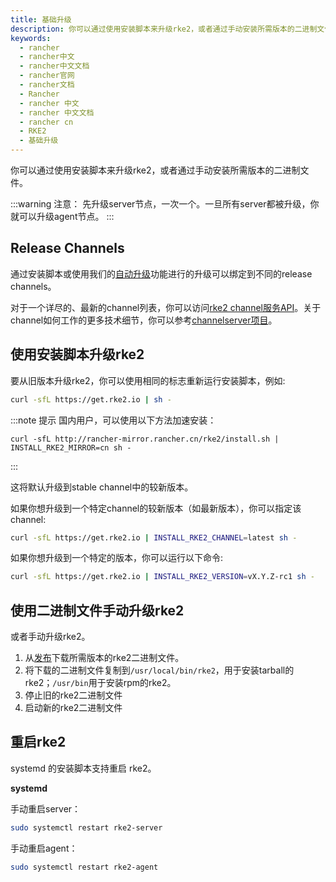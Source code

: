 ```yaml
---
title: 基础升级
description: 你可以通过使用安装脚本来升级rke2，或者通过手动安装所需版本的二进制文件。
keywords:
  - rancher
  - rancher中文
  - rancher中文文档
  - rancher官网
  - rancher文档
  - Rancher
  - rancher 中文
  - rancher 中文文档
  - rancher cn
  - RKE2
  - 基础升级
---
```



你可以通过使用安装脚本来升级rke2，或者通过手动安装所需版本的二进制文件。

:::warning 注意：
先升级server节点，一次一个。一旦所有server都被升级，你就可以升级agent节点。
:::

## Release Channels

通过安装脚本或使用我们的[自动升级](/docs/rke2/upgrade/automated_upgrade/_index)功能进行的升级可以绑定到不同的release channels。

对于一个详尽的、最新的channel列表，你可以访问[rke2 channel服务API](https://update.rke2.io/v1-release/channels)。关于channel如何工作的更多技术细节，你可以参考[channelserver项目](https://github.com/rancher/channelserver)。

## 使用安装脚本升级rke2

要从旧版本升级rke2，你可以使用相同的标志重新运行安装脚本，例如:

```sh
curl -sfL https://get.rke2.io | sh -
```

:::note 提示
国内用户，可以使用以下方法加速安装：

```
curl -sfL http://rancher-mirror.rancher.cn/rke2/install.sh | INSTALL_RKE2_MIRROR=cn sh - 
```
:::

这将默认升级到stable channel中的较新版本。

如果你想升级到一个特定channel的较新版本（如最新版本），你可以指定该channel:
```sh
curl -sfL https://get.rke2.io | INSTALL_RKE2_CHANNEL=latest sh -
```

如果你想升级到一个特定的版本，你可以运行以下命令:

```sh
curl -sfL https://get.rke2.io | INSTALL_RKE2_VERSION=vX.Y.Z-rc1 sh -
```

## 使用二进制文件手动升级rke2

或者手动升级rke2。

1. 从[发布](https://github.com/rancher/rke2/releases)下载所需版本的rke2二进制文件。
2. 将下载的二进制文件复制到`/usr/local/bin/rke2`，用于安装tarball的rke2；`/usr/bin`用于安装rpm的rke2。
3. 停止旧的rke2二进制文件
4. 启动新的rke2二进制文件

## 重启rke2

systemd 的安装脚本支持重启 rke2。

**systemd**

手动重启server：
```sh
sudo systemctl restart rke2-server
```

手动重启agent：
```sh
sudo systemctl restart rke2-agent
```
